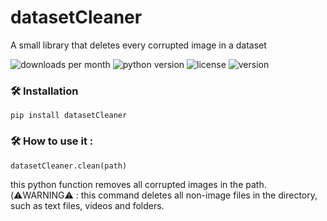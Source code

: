 # datasetCleaner
A small library that deletes every corrupted image in a dataset

![downloads per month](https://img.shields.io/pypi/dm/datasetCleaner?color=red)  ![python version](https://img.shields.io/pypi/pyversions/datasetCleaner)  ![license](https://img.shields.io/pypi/l/datasetCleaner)  ![version](https://img.shields.io/pypi/v/datasetCleaner)

### 🛠 Installation
```
pip install datasetCleaner
```

### 🛠 How to use it :
```
datasetCleaner.clean(path)
```
this python function removes all corrupted images in the path. <br /> (⚠️WARNING⚠️ : this command deletes all non-image files in the directory, such as text files, videos and folders.
